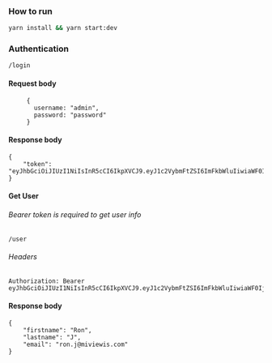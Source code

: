 ### How to run

```sh
yarn install && yarn start:dev 
```

### Authentication

``/login``

#### Request body
```
     { 
       username: "admin",
       password: "password"
     }
```
#### Response body

```
{
    "token": "eyJhbGciOiJIUzI1NiIsInR5cCI6IkpXVCJ9.eyJ1c2VybmFtZSI6ImFkbWluIiwiaWF0IjoxNjUwNzUxMDY0LCJleHAiOjE2NTA4Mzc0NjR9.eYA5ywFIIEpSoFY0Mb99W9Ibb7nfWnYyoXXoOs5UYCE"
}
```

#### Get User 

###### Bearer token is required to get user info

``/user``

###### Headers
``` 
Authorization: Bearer eyJhbGciOiJIUzI1NiIsInR5cCI6IkpXVCJ9.eyJ1c2VybmFtZSI6ImFkbWluIiwiaWF0IjoxNjUwNzUxMDY0LCJleHAiOjE2NTA4Mzc0NjR9.eYA5ywFIIEpSoFY0Mb99W9Ibb7nfWnYyoXXoOs5UYCE 
```

#### Response body

```
{
    "firstname": "Ron",
    "lastname": "J",
    "email": "ron.j@miviewis.com"
}
```
